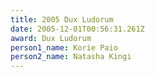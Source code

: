 ```yaml
---
title: 2005 Dux Ludorum
date: 2005-12-01T00:56:31.261Z
award: Dux Ludorum
person1_name: Korie Paio
person2_name: Natasha Kingi
---
```


